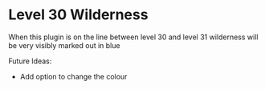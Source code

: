 # Level 30 Wilderness
When this plugin is on the line between level 30 and level 31 wilderness will be very visibly marked out in blue

Future Ideas:

- Add option to change the colour